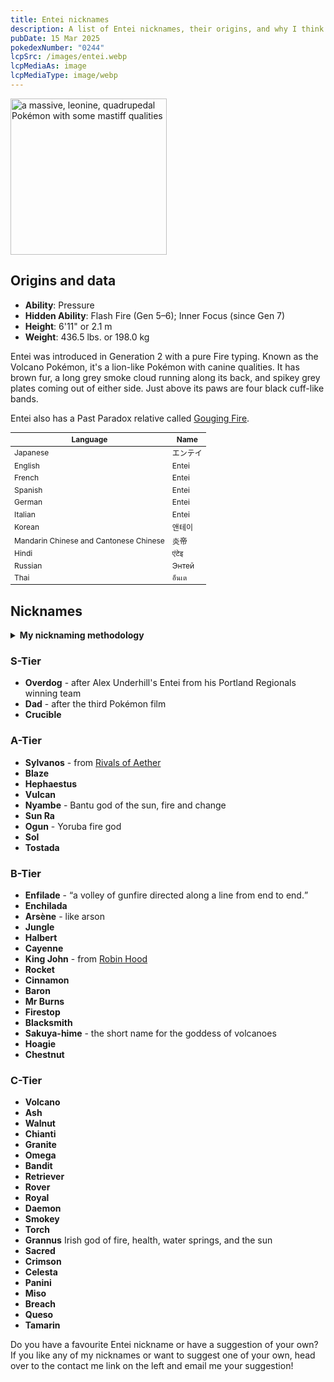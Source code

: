 ```yaml
---
title: Entei nicknames
description: A list of Entei nicknames, their origins, and why I think they're cool.
pubDate: 15 Mar 2025
pokedexNumber: "0244"
lcpSrc: /images/entei.webp
lcpMediaAs: image
lcpMediaType: image/webp
---
```


<div class="img-center">
	<picture>
		<source srcset="/images/entei.webp" type="image/webp">
		<img src="/images/entei.jpg" width="250" height="250" alt="a massive, leonine, quadrupedal Pokémon with some mastiff qualities">
	</picture>
</div>

## Origins and data

<div class="room-box">
		<div class="room-box-left">
			<ul>
				<li><strong>Ability</strong>: Pressure</li>
				<li><strong>Hidden Ability</strong>: Flash Fire (Gen 5–6); Inner Focus (since Gen 7)</li>
				<li><strong>Height</strong>: 6'11" or 2.1 m</li>
				<li><strong>Weight</strong>: 436.5 lbs. or 198.0 kg</li>
			</ul>
			<p>Entei was introduced in Generation 2 with a pure Fire typing. Known as the Volcano Pokémon, it's a lion-like Pokémon with canine qualities. It has brown fur, a long grey smoke cloud running along its back, and spikey grey plates coming out of either side. Just above its paws are four black cuff-like bands.</p>
			<p>Entei also has a Past Paradox relative called <a href="/nicknames/gouging-fire/">Gouging Fire</a>.</p>
		</div>

<div class="room-box-right">
	<table class="room-table" style="font-size:12px">
	<thead>
		<tr>
			<th>Language</th>
			<th>Name</th>
		</tr>
	</thead>
	<tbody>
		<tr>
			<td>Japanese</td>
			<td><span lang="ja">エンテイ</span></td>
		</tr>
		<tr>
			<td>English</td>
			<td>Entei</td>
		</tr>
		<tr>
			<td>French</td>
			<td>Entei</td>
		</tr>
		<tr>
			<td>Spanish</td>
			<td>Entei</td>
		</tr>
		<tr>
			<td>German</td>
			<td>Entei</td>
		</tr>
		<tr>
			<td>Italian</td>
			<td>Entei</td>
		</tr>
		<tr>
			<td>Korean</td>
			<td><span lang="ko">앤테이</span></td>
		</tr>
		<tr>
			<td>Mandarin Chinese and Cantonese Chinese</td>
			<td>炎帝</td>
		</tr>
		<tr>
			<td>Hindi</td>
			<td>एंटेइ</td>
		</tr>
		<tr>
			<td>Russian</td>
			<td>Энтей</td>
		</tr>
		<tr>
			<td>Thai</td>
			<td>อ็นเต</td>
		</tr>
	</tbody>
	</table>
	</div>
</div>

## Nicknames
<section class="deets">
	<details>
		<summary><strong>My nicknaming methodology</strong></summary>
		<ul>
			<li>I rank nicknames by lettered tiers: S, A, B, C, and D. S is the best and D is the worst.</li>
			<li>I'll usually list my inspiration for a nickname so you know where they came from.</li>
			<li>All of these nicknames could easily work for Gouging Fire, and vice versa.</li>
		</ul>
	</details>
</section>

### S-Tier

* **Overdog** - after Alex Underhill's Entei from his Portland Regionals winning team
* **Dad** - after the third Pokémon film
* **Crucible**

### A-Tier

* **Sylvanos** - from [Rivals of Aether](/nicknames/themes/rivals-of-aether/)
* **Blaze**
* **Hephaestus**
* **Vulcan**
* **Nyambe** - Bantu god of the sun, fire and change
* **Sun Ra**
* **Ogun** - Yoruba fire god
* **Sol**
* **Tostada**

### B-Tier

* **Enfilade** - <q cite="https://www.google.com/search?q=enfilade">a volley of gunfire directed along a line from end to end.</q>
* **Enchilada**
* **Arsène** - like arson
* **Jungle**
* **Halbert**
* **Cayenne**
* **King John** - from [Robin Hood](/nicknames/themes/robin-hood/)
* **Rocket**
* **Cinnamon**
* **Baron**
* **Mr Burns**
* **Firestop**
* **Blacksmith**
* **Sakuya-hime** - the short name for the goddess of volcanoes
* **Hoagie**
* **Chestnut**

### C-Tier

* **Volcano**
* **Ash**
* **Walnut**
* **Chianti**
* **Granite**
* **Omega**
* **Bandit**
* **Retriever**
* **Rover**
* **Royal**
* **Daemon**
* **Smokey**
* **Torch**
* **Grannus** Irish god of fire, health, water springs, and the sun
* **Sacred**
* **Crimson**
* **Celesta**
* **Panini**
* **Miso**
* **Breach**
* **Queso**
* **Tamarin**

Do you have a favourite Entei nickname or have a suggestion of your own? If you like any of my nicknames or want to suggest one of your own, head over to the contact me link on the left and email me your suggestion!